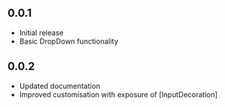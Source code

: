 ## 0.0.1

* Initial release
* Basic DropDown functionality

## 0.0.2

* Updated documentation
* Improved customisation with exposure of [InputDecoration]
